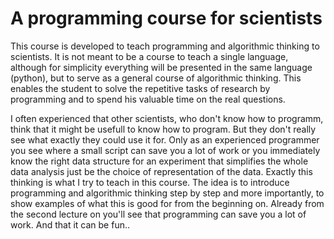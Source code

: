 
A programming course for scientists
===================================

This course is developed to teach programming and algorithmic thinking to scientists. It is not meant to be a course to teach a single language, although for simplicity everything will be presented in the same language (python), but to serve as a general course of algorithmic thinking. This enables the student to solve the repetitive tasks of research by programming and to spend his valuable time on the real questions.

I often experienced that other scientists, who don't know how to programm, think that it might be usefull to know how to program. But they don't really see what exactly they could use it for. Only as an experienced programmer you see where a small script can save you a lot of work or you immediately know the right data structure for an experiment that simplifies the whole data analysis just be the choice of representation of the data.
Exactly this thinking is what I try to teach in this course. The idea is to introduce programming and algorithmic thinking step by step and more importantly, to show examples of what this is good for from the beginning on. Already from the second lecture on you'll see that programming can save you a lot of work. And that it can be fun..